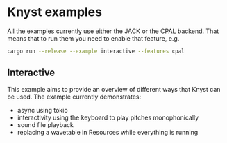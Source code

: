 # Knyst examples

All the examples currently use either the JACK or the CPAL backend. That means that to run them you need to enable that feature, e.g.

```sh
cargo run --release --example interactive --features cpal
```

## Interactive

This example aims to provide an overview of different ways that Knyst can be used. The example currently demonstrates:

- async using tokio
- interactivity using the keyboard to play pitches monophonically
- sound file playback
- replacing a wavetable in Resources while everything is running
